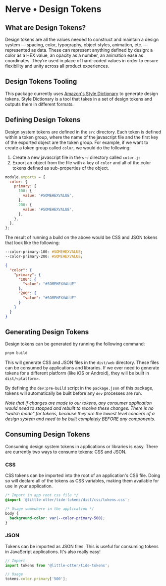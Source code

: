 # Nerve • Design Tokens

## What are Design Tokens?

Design tokens are all the values needed to construct and maintain a design system — spacing, color, typography, object styles, animation, etc. — represented as data. These can represent anything defined by design: a color as a HEX value, an opacity as a number, an animation ease as coordinates. They’re used in place of hard-coded values in order to ensure flexibility and unity across all product experiences.

## Design Tokens Tooling

This package currently uses [Amazon's Style Dictionary](https://amzn.github.io/style-dictionary/#/) to generate design tokens. Style Dictionary is a tool that takes in a set of design tokens and outputs them in different formats.

## Defining Design Tokens

Design system tokens are defined in the `src` directory. Each token is defined within a token group, where the name of the javascript file and the first key of the exported object are the token group. For example, if we want to create a token group called `color`, we would do the following:

1. Create a new javascript file in the `src` directory called `color.js`
2. Export an object from the file with a key of `color` and all of the color tokens defined as sub-properties of the object.

```js
module.exports = {
  color: {
    primary: {
      100: {
        value: '#SOMEHEXVALUE',
      },
      200: {
        value: '#SOMEHEXVALUE',
      },
    },
  },
};
```

The result of running a build on the above would be CSS and JSON tokens that look like the following:

```css
--color-primary-100: #SOMEHEXVALUE;
--color-primary-200: #SOMEHEXVALUE;
```

```json
{
  "color": {
    "primary": {
      "100": {
        "value": "#SOMEHEXVALUE"
      },
      "200": {
        "value": "#SOMEHEXVALUE"
      }
    }
  }
}
```

## Generating Design Tokens

Design tokens can be generated by running the following command:

```bash
pnpm build
```

This will generate CSS and JSON files in the `dist/web` directory. These files can be consumed by applications and libraries. If we ever need to generate tokens for a different platform (like iOS or Android), they will be built in `dist/<platform>`.

By defining the `dev:pre-build` script in the `package.json` of this package, tokens will automatically be built before any `dev` processes are run.

_Note that if changes are made to our tokens, any consumer application would need to stopped and rebuilt to receive these changes. There is no "watch mode" for tokens, because they are the lowest level concern of a design system and need to be built completely BEFORE any components._

## Consuming Design Tokens

Consuming design system tokens in applications or libraries is easy. There are currently two ways to consume tokens: CSS and JSON.

### CSS

CSS tokens can be imported into the root of an application's CSS file. Doing so will declare all of the tokens as CSS variables, making them available for use in your application.

```css
/* Import in app root css file */
@import '@little-otter/tide-tokens/dist/css/tokens.css';

/* Usage somewhere in the application */
body {
  background-color: var(--color-primary-500);
}
```

### JSON

Tokens can be imported as JSON files. This is useful for consuming tokens in JavaScript applications. It's also really easy!

```js
// Import
import tokens from '@little-otter/tide-tokens';

// Usage
tokens.color.primary['500'];
```
